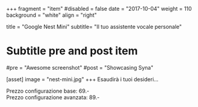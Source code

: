 +++
fragment = "item"
#disabled = false
date = "2017-10-04"
weight = 110
background = "white"
align = "right"

title = "Google Nest Mini"
subtitle= "Il tuo assistente vocale personale"

# Subtitle pre and post item
#pre = "Awesome screenshot"
#post = "Showcasing Syna"

[asset]
  image = "nest-mini.jpg"
+++
Esaudirà i tuoi desideri...

Prezzo configurazione base: 69.- <br>
Prezzo configurazione avanzata: 89.-